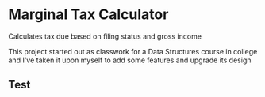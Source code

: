 # Marginal Tax Calculator
 Calculates tax due based on filing status and gross income

This project started out as classwork for a Data Structures course in college<br>
and I've taken it upon myself to add some features and upgrade its design

## Test


